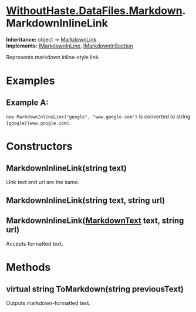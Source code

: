 # [WithoutHaste.DataFiles.Markdown](TableOfContents.WithoutHaste.DataFiles.Markdown.md).MarkdownInlineLink

**Inheritance:** object → [MarkdownLink](WithoutHaste.DataFiles.Markdown.MarkdownLink.md)  
**Implements:** [IMarkdownInLine](WithoutHaste.DataFiles.Markdown.IMarkdownInLine.md), [IMarkdownInSection](WithoutHaste.DataFiles.Markdown.IMarkdownInSection.md)  

Represents markdown inline-style link.  

# Examples

## Example A:

`new MarkdownInlineLink("google", "www.google.com")` is converted to string `[google](www.google.com)`.  

# Constructors

## MarkdownInlineLink(string text)

Link text and url are the same.  

## MarkdownInlineLink(string text, string url)

## MarkdownInlineLink([MarkdownText](WithoutHaste.DataFiles.Markdown.MarkdownText.md) text, string url)

Accepts formatted text.  

# Methods

## virtual string ToMarkdown(string previousText)

Outputs markdown-formatted text.  


